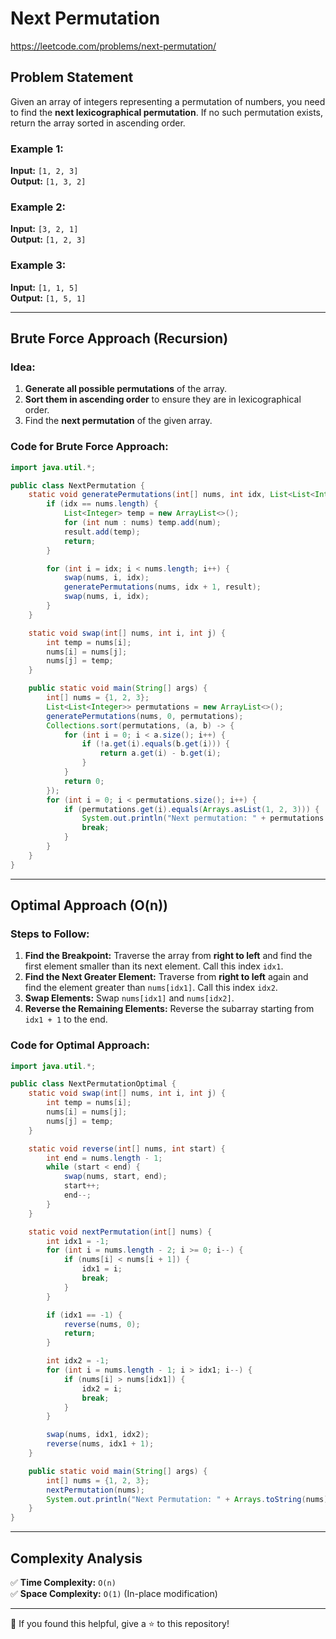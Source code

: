 # Next Permutation

https://leetcode.com/problems/next-permutation/ 

## Problem Statement
Given an array of integers representing a permutation of numbers, you need to find the **next lexicographical permutation**. If no such permutation exists, return the array sorted in ascending order.

### Example 1:
**Input:** `[1, 2, 3]`  
**Output:** `[1, 3, 2]`

### Example 2:
**Input:** `[3, 2, 1]`  
**Output:** `[1, 2, 3]`

### Example 3:
**Input:** `[1, 1, 5]`  
**Output:** `[1, 5, 1]`

---

## Brute Force Approach (Recursion)
### Idea:
1. **Generate all possible permutations** of the array.
2. **Sort them in ascending order** to ensure they are in lexicographical order.
3. Find the **next permutation** of the given array.

### Code for Brute Force Approach:
```java
import java.util.*;

public class NextPermutation {
    static void generatePermutations(int[] nums, int idx, List<List<Integer>> result) {
        if (idx == nums.length) {
            List<Integer> temp = new ArrayList<>();
            for (int num : nums) temp.add(num);
            result.add(temp);
            return;
        }

        for (int i = idx; i < nums.length; i++) {
            swap(nums, i, idx);
            generatePermutations(nums, idx + 1, result);
            swap(nums, i, idx);
        }
    }

    static void swap(int[] nums, int i, int j) {
        int temp = nums[i];
        nums[i] = nums[j];
        nums[j] = temp;
    }

    public static void main(String[] args) {
        int[] nums = {1, 2, 3};
        List<List<Integer>> permutations = new ArrayList<>();
        generatePermutations(nums, 0, permutations);
        Collections.sort(permutations, (a, b) -> {
            for (int i = 0; i < a.size(); i++) {
                if (!a.get(i).equals(b.get(i))) {
                    return a.get(i) - b.get(i);
                }
            }
            return 0;
        });
        for (int i = 0; i < permutations.size(); i++) {
            if (permutations.get(i).equals(Arrays.asList(1, 2, 3))) {
                System.out.println("Next permutation: " + permutations.get(i + 1));
                break;
            }
        }
    }
}
```

---

## Optimal Approach (O(n))
### Steps to Follow:
1. **Find the Breakpoint:** Traverse the array from **right to left** and find the first element smaller than its next element. Call this index `idx1`.
2. **Find the Next Greater Element:** Traverse from **right to left** again and find the element greater than `nums[idx1]`. Call this index `idx2`.
3. **Swap Elements:** Swap `nums[idx1]` and `nums[idx2]`.
4. **Reverse the Remaining Elements:** Reverse the subarray starting from `idx1 + 1` to the end.

### Code for Optimal Approach:
```java
import java.util.*;

public class NextPermutationOptimal {
    static void swap(int[] nums, int i, int j) {
        int temp = nums[i];
        nums[i] = nums[j];
        nums[j] = temp;
    }

    static void reverse(int[] nums, int start) {
        int end = nums.length - 1;
        while (start < end) {
            swap(nums, start, end);
            start++;
            end--;
        }
    }

    static void nextPermutation(int[] nums) {
        int idx1 = -1;
        for (int i = nums.length - 2; i >= 0; i--) {
            if (nums[i] < nums[i + 1]) {
                idx1 = i;
                break;
            }
        }

        if (idx1 == -1) {
            reverse(nums, 0);
            return;
        }

        int idx2 = -1;
        for (int i = nums.length - 1; i > idx1; i--) {
            if (nums[i] > nums[idx1]) {
                idx2 = i;
                break;
            }
        }

        swap(nums, idx1, idx2);
        reverse(nums, idx1 + 1);
    }

    public static void main(String[] args) {
        int[] nums = {1, 2, 3};
        nextPermutation(nums);
        System.out.println("Next Permutation: " + Arrays.toString(nums));
    }
}
```

---

## Complexity Analysis
✅ **Time Complexity:** `O(n)`  
✅ **Space Complexity:** `O(1)` (In-place modification)

---

🚀 If you found this helpful, give a ⭐ to this repository!



